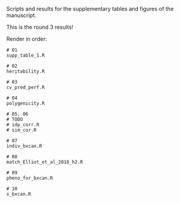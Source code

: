 Scripts and results for the supplementary tables and figures of the manuscript.

This is the round 3 results!

Render in order:

```
# 01
supp_table_1.R

# 02 
heritability.R

# 03
cv_pred_perf.R

# 04 
polygenicity.R

# 05, 06
# TODO
# idp_corr.R
# sim_cor.R

# 07
indiv_bxcan.R

# 08 
match_Elliot_et_al_2018_h2.R

# 09
pheno_for_bxcan.R

# 10
s_bxcan.R
```